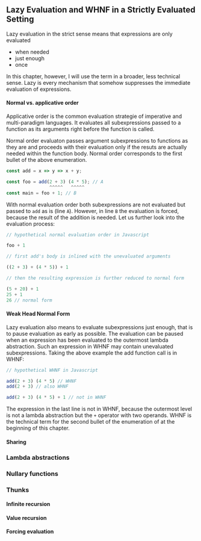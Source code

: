 ## Lazy Evaluation and WHNF in a Strictly Evaluated Setting

Lazy evaluation in the strict sense means that expressions are only evaluated

* when needed
* just enough
* once

In this chapter, however, I will use the term in a broader, less technical sense. Lazy is every mechanism that somehow suppresses the immediate evaluation of expressions.

#### Normal vs. applicative order

Applicative order is the common evaluation strategie of imperative and multi-paradigm languages. It evaluates all subexpressions passed to a function as its arguments right before the function is called.

Normal order evaluaton passes argument subexpressions to functions as they are and proceeds with their evaluation only if the resuts are actually needed within the function body. Normal order corresponds to the first bullet of the above enumeration.

```javascript
const add = x => y => x + y;

const foo = add(2 + 3) (4 * 5); // A
                ^^^^^   ^^^^^
const main = foo + 1; // B
```
With normal evaluation order both subexpressions are not evaluated but passed to `add` as is (line `A`). However, in line `B` the evaluation is forced, because the result of the addition is needed. Let us further look into the evaluation process:

```javascript
// hypothetical normal evaluation order in Javascript

foo + 1

// first add's body is inlined with the unevaluated arguments

((2 + 3) + (4 * 5)) + 1

// then the resulting expression is further reduced to normal form

(5 + 20) + 1
25 + 1
26 // normal form
```
#### Weak Head Normal Form

Lazy evaluation also means to evaluate subexpressions just enough, that is to pause evaluation as early as possible. The evaluation can be paused when an expression has been evaluated to the outermost lambda abstraction. Such an expression in WHNF may contain unevaluated subexpressions. Taking the above example the add function call is in WHNF:

```javascript
// hypothetical WHNF in Javascript

add(2 + 3) (4 * 5) // WHNF
add(2 + 3) // also WHNF

add(2 + 3) (4 * 5) + 1 // not in WHNF
```
The expression in the last line is not in WHNF, because the outermost level is not a lambda abstraction but the `+` operator with two operands. WHNF is the technical term for the second bullet of the enumeration of at the beginning of this chapter.

#### Sharing

### Lambda abstractions

### Nullary functions

### Thunks

#### Infinite recursion

#### Value recursion

#### Forcing evaluation
